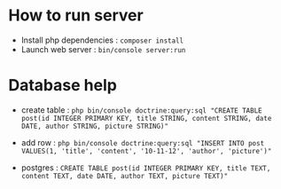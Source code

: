 # How to run server
 - Install php dependencies : `composer install` 
 - Launch web server : `bin/console server:run`
 
 # Database help
 - create table :
 `php bin/console doctrine:query:sql "CREATE TABLE post(id INTEGER PRIMARY KEY, title STRING, content STRING, date DATE, author STRING, picture STRING)"`
 - add row :
 `php bin/console doctrine:query:sql "INSERT INTO post VALUES(1, 'title', 'content', '10-11-12', 'author', 'picture')"`

 - postgres :
 `CREATE TABLE post(id INTEGER PRIMARY KEY, title TEXT, content TEXT, date DATE, author TEXT, picture TEXT)"`